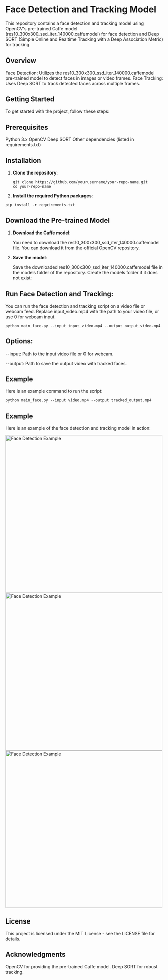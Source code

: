 # Face Detection and Tracking Model
This repository contains a face detection and tracking model using OpenCV's pre-trained Caffe model (res10_300x300_ssd_iter_140000.caffemodel) for face detection and Deep SORT (Simple Online and Realtime Tracking with a Deep Association Metric) for tracking.

## Overview
Face Detection: Utilizes the res10_300x300_ssd_iter_140000.caffemodel pre-trained model to detect faces in images or video frames.
Face Tracking: Uses Deep SORT to track detected faces across multiple frames.
## Getting Started
To get started with the project, follow these steps:

## Prerequisites
Python 3.x
OpenCV
Deep SORT
Other dependencies (listed in requirements.txt)

## Installation
1. **Clone the repository**:

   ```
   git clone https://github.com/yourusername/your-repo-name.git
   cd your-repo-name
2. **Install the required Python packages**:

```pip install -r requirements.txt```

## Download the Pre-trained Model
1. **Download the Caffe model**:

    You need to download the res10_300x300_ssd_iter_140000.caffemodel file. You can download it from the official OpenCV repository.

2. **Save the model**:

    Save the downloaded res10_300x300_ssd_iter_140000.caffemodel file in the models folder of the repository. Create the models folder if it does not exist:

## Run Face Detection and Tracking:

You can run the face detection and tracking script on a video file or webcam feed. Replace input_video.mp4 with the path to your video file, or use 0 for webcam input.

```python main_face.py --input input_video.mp4 --output output_video.mp4```
## Options:

--input: Path to the input video file or 0 for webcam.

--output: Path to save the output video with tracked faces.

## Example
Here is an example command to run the script:

```python main_face.py --input video.mp4 --output tracked_output.mp4```

## Example

Here is an example of the face detection and tracking model in action:


<img src="output/Screenshot%20(14).png" alt="Face Detection Example" width="500"/>
<img src="output/Screenshot%20(15).png" alt="Face Detection Example" width="500"/>
<img src="output/Screenshot%20(16).png" alt="Face Detection Example" width="500"/>



## License
This project is licensed under the MIT License - see the LICENSE file for details.

## Acknowledgments
OpenCV for providing the pre-trained Caffe model.
Deep SORT for robust tracking.
